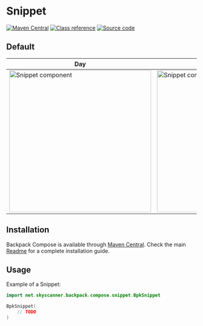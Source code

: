 # Snippet

[![Maven Central](https://img.shields.io/maven-central/v/net.skyscanner.backpack/backpack-compose)](https://search.maven.org/artifact/net.skyscanner.backpack/backpack-compose)
[![Class reference](https://img.shields.io/badge/Class%20reference-Android-blue)](https://backpack.github.io/android/backpack-compose/net.skyscanner.backpack.compose.snippet)
[![Source code](https://img.shields.io/badge/Source%20code-GitHub-lightgrey)](https://github.com/Skyscanner/backpack-android/tree/main/backpack-compose/src/main/kotlin/net/skyscanner/backpack/compose/snippet)

## Default

| Day | Night |
| --- | --- |
| <img src="https://raw.githubusercontent.com/Skyscanner/backpack-android/main/docs/compose/Snippet/screenshots/default.png" alt="Snippet component" width="375" /> | <img src="https://raw.githubusercontent.com/Skyscanner/backpack-android/main/docs/compose/Snippet/screenshots/default_dm.png" alt="Snippet component - dark mode" width="375" /> |

## Installation

Backpack Compose is available through [Maven Central](https://search.maven.org/artifact/net.skyscanner.backpack/backpack-compose). Check the main [Readme](https://github.com/skyscanner/backpack-android#installation) for a complete installation guide.

## Usage

Example of a Snippet:

```Kotlin
import net.skyscanner.backpack.compose.snippet.BpkSnippet

BpkSnippet(
    // TODO
)
```
